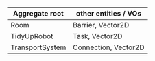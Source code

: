 |Aggregate root | other entities / VOs |
|---|---|
| Room | Barrier, Vector2D |
| TidyUpRobot  | Task, Vector2D       |
| TransportSystem | Connection, Vector2D |